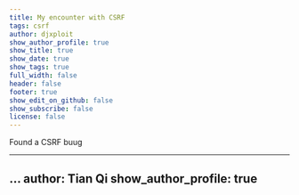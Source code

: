 ```yaml
---
title: My encounter with CSRF
tags: csrf
author: djxploit
show_author_profile: true
show_title: true
show_date: true
show_tags: true
full_width: false
header: false
footer: true
show_edit_on_github: false
show_subscribe: false
license: false
---
```


Found a CSRF buug

---
...
author: Tian Qi
show_author_profile: true
---
